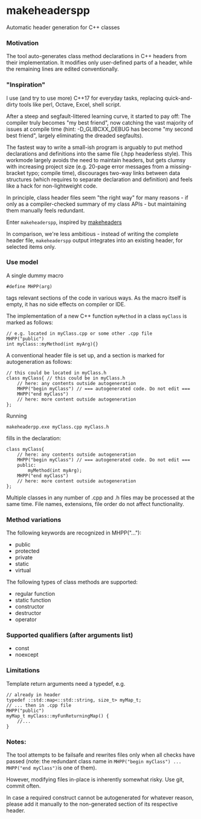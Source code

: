 # makeheaderspp
Automatic header generation for C++ classes

### Motivation
The tool auto-generates class method declarations in C++ headers from their implementation. 
It modifies only user-defined parts of a header, while the remaining lines are edited conventionally. 

### "Inspiration"
I use (and try to use more) C++17 for everyday tasks, replacing quick-and-dirty tools like perl, Octave, Excel, shell script.

After a steep and segfault-littered learning curve, it started to pay off: The compiler truly becomes "my best friend", now catching the vast majority of issues at compile time (hint: -D_GLIBCXX_DEBUG has become "my second best friend", largely eliminating the dreaded segfaults).

The fastest way to write a small-ish program is arguably to put method declarations and definitions into the same file (.hpp headerless style). 
This workmode largely avoids the need to maintain headers, but gets clumsy with increasing project size (e.g. 20-page error messages from a missing-bracket typo; compile time), discourages two-way links between data structures (which requires to separate declaration and definition) and feels like a hack for non-lightweight code.

In principle, class header files seem "the right way" for many reasons - if only as a compiler-checked summary of my class APIs - but maintaining them manually feels redundant.

Enter `makeheaderspp`, inspired by [makeheaders](https://fossil-scm.org/home/doc/trunk/tools/makeheaders.html)

In comparison, we're less ambitious - instead of writing the complete header file, `makeheaderspp` output integrates into an existing header, for selected items only.

### Use model
A single dummy macro
```
#define MHPP(arg)
``` 
tags relevant sections of the code in various ways. As the macro itself is empty, it has no side effects on compiler or IDE.

The implementation of a new C++ function `myMethod` in a class `myClass` is marked as follows:
```
// e.g. located in myClass.cpp or some other .cpp file
MHPP("public") 
int myClass::myMethod(int myArg){}
```

A conventional header file is set up, and a section is marked for autogeneration as follows:
```
// this could be located in myClass.h 
class myClass{ // this could be in myClass.h
    // here: any contents outside autogeneration
    MHPP("begin myClass") // === autogenerated code. Do not edit === 
    MHPP("end myClass")
    // here: more content outside autogeneration
};
```

Running 
```
makeheaderpp.exe myClass.cpp myClass.h
```
fills in the declaration:
```
class myClass{
    // here: any contents outside autogeneration
    MHPP("begin myClass") // === autogenerated code. Do not edit === 
    public:
        myMethod(int myArg);
    MHPP("end myClass")
    // here: more content outside autogeneration
};
```

Multiple classes in any number of .cpp and .h files may be processed at the same time. 
File names, extensions, file order do not affect functionality.

### Method variations
The following keywords are recognized in MHPP("..."):
* public
* protected
* private
* static
* virtual

The following types of class methods are supported:
* regular function
* static function
* constructor
* destructor
* operator

### Supported qualifiers (after arguments list)
* const
* noexcept

### Limitations
Template return arguments need a typedef, e.g. 
```
// already in header
typedef ::std::map<::std::string, size_t> myMap_t;
// ... then in .cpp file
MHPP("public")
myMap_t myClass::myFunReturningMap() {
    //...
}
```

### Notes:
The tool attempts to be failsafe and rewrites files only when all checks have passed (note: the redundant class name in `MHPP("begin myClass") ... MHPP("end myClass")`is one of them). 

However, modifying files in-place is inherently somewhat risky. Use git, commit often.

In case a required construct cannot be autogenerated for whatever reason, please add it manually to the non-generated section of its respective header. 
